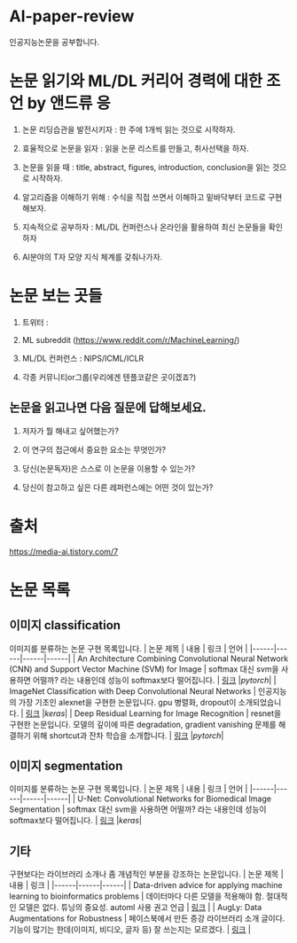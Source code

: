 # AI-paper-review

인공지능논문을 공부합니다.

# 논문 읽기와 ML/DL 커리어 경력에 대한 조언 by 앤드류 응

1. 논문 리딩습관을 발전시키자 : 한 주에 1개씩 읽는 것으로 시작하자.

2. 효율적으로 논문을 읽자 : 읽을 논문 리스트를 만들고, 취사선택을 하자.

3. 논문을 읽을 때 : title, abstract, figures, introduction, conclusion을 읽는 것으로 시작하자.

4. 알고리즘을 이해하기 위해 : 수식을 직접 쓰면서 이해하고 밑바닥부터 코드로 구현해보자.

5. 지속적으로 공부하자 : ML/DL 컨퍼런스나 온라인을 활용하여 최신 논문들을 확인하자

6. AI분야의 T자 모양 지식 체계를 갖춰나가자.



# 논문 보는 곳들

1. 트위터 :

2. ML subreddit (https://www.reddit.com/r/MachineLearning/)

3. ML/DL 컨퍼런스 : NIPS/ICML/ICLR 

4. 각종 커뮤니티or그룹(우리에겐 텐플코같은 곳이겠죠?)

## 논문을 읽고나면 다음 질문에 답해보세요.

1. 저자가 뭘 해내고 싶어했는가?

2. 이 연구의 접근에서 중요한 요소는 무엇인가?

3. 당신(논문독자)은 스스로 이 논문을 이용할 수 있는가? 

4. 당신이 참고하고 싶은 다른 레퍼런스에는 어떤 것이 있는가?


# 출처

https://media-ai.tistory.com/7

# 논문 목록

## 이미지 classification
이미지를 분류하는 논문 구현 목록입니다.
| 논문 제목 | 내용 | 링크 | 언어 |
|------|------|------|------|
| An Architecture Combining Convolutional Neural Network (CNN) and Support Vector Machine (SVM) for Image | softmax 대신 svm을 사용하면 어떨까? 라는 내용인데 성능이 softmax보다 떨어집니다. | [링크](https://github.com/stockmanager1/ml-paper-review/tree/main/An%20Architecture%20Combining%20Convolutional%20Neural%20Network%20(CNN)%20and%20Support%20Vector%20Machine%20(SVM)%20for%20Image) |*pytorch*|
| ImageNet Classification with Deep Convolutional Neural Networks | 인공지능의 가장 기초인 alexnet을 구현한 논문입니다. gpu 병렬화, dropout이 소개되었습니다. | [링크](https://github.com/stockmanager1/ml-paper-review/tree/main/ImageNet%20Classification%20with%20Deep%20Convolutional%20Neural%20Networks) |*keras*|
| Deep Residual Learning for Image Recognition | resnet을 구현한 논문입니다. 모델의 깊이에 따른 degradation, gradient vanishing 문제를 해결하기 위해 shortcut과 잔차 학습을 소개합니다.  | [링크](https://github.com/stockmanager1/ml-paper-review/tree/main/Deep%20Residual%20Learning%20for%20Image%20Recognition) |*pytorch*|


## 이미지 segmentation 
이미지를 분류하는 논문 구현 목록입니다.
| 논문 제목 | 내용 | 링크 | 언어 |
|------|------|------|------|
| U-Net: Convolutional Networks for Biomedical Image Segmentation | softmax 대신 svm을 사용하면 어떨까? 라는 내용인데 성능이 softmax보다 떨어집니다. | [링크](https://github.com/stockmanager1/ml-paper-review/tree/main/An%20Architecture%20Combining%20Convolutional%20Neural%20Network%20(CNN)%20and%20Support%20Vector%20Machine%20(SVM)%20for%20Image) |*keras*|



## 기타
구현보다는 라이브러리 소개나 좀 개념적인 부분을 강조하는 논문입니다.
| 논문 제목 | 내용 | 링크 | 
|------|------|------|
| Data-driven advice for applying machine learning to bioinformatics problems | 데이터마다 다른 모델을 적용해야 함. 절대적인 모델은 없다. 튜닝의 중요성. automl 사용 권고 언급 | [링크](https://github.com/stockmanager1/ml-paper-review/tree/main/Data-driven%20advice%20for%20applying%20machine%20learning%20to%20bioinformatics%20problems) |
| AugLy: Data Augmentations for Robustness | 페이스북에서 만든 증강 라이브러리 소개 글이다. 기능이 많기는 한데(이미지, 비디오, 글자 등) 잘 쓰는지는 모르겠다.  | [링크](https://github.com/stockmanager1/ml-paper-review/tree/main/AugLy%3A%20Data%20Augmentations%20for%20Robustness) |

